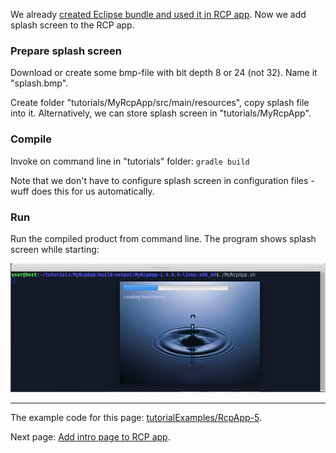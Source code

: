 We already [created Eclipse bundle and used it in RCP app](Create-Eclipse-bundle-and-use-it-in-RCP-app). Now we add splash screen to the RCP app.

### Prepare splash screen

Download or create some bmp-file with bit depth 8 or 24 (not 32). Name it "splash.bmp".

Create folder "tutorials/MyRcpApp/src/main/resources", copy splash file into it. Alternatively, we can store splash screen in "tutorials/MyRcpApp".

### Compile

Invoke on command line in "tutorials" folder: `gradle build`

Note that we don't have to configure splash screen in configuration files - wuff does this for us automatically.

### Run

Run the compiled product from command line. The program shows splash screen while starting:

![RcpApp-5-run-1](images/RcpApp-5-run-1.png "RcpApp-5-run-1")

---

The example code for this page: [tutorialExamples/RcpApp-5](../tree/master/tutorialExamples/RcpApp-5).

Next page: [Add intro page to RCP app](Add-intro-page-to-RCP-app).